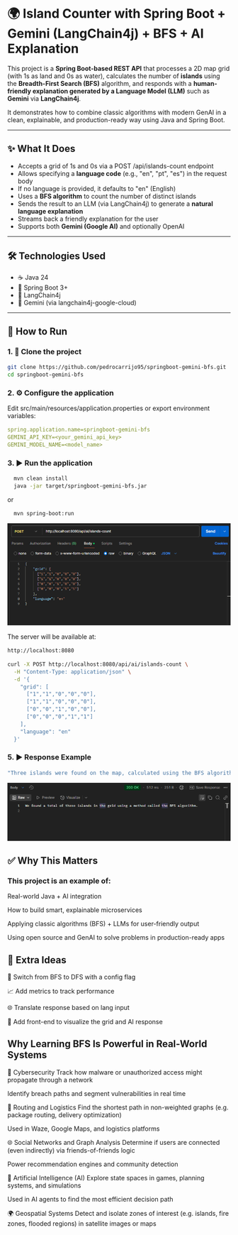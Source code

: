 # 🌍 Island Counter with Spring Boot + Gemini (LangChain4j) + BFS + AI Explanation

This project is a **Spring Boot-based REST API** that processes a 2D map grid (with 1s as land and 0s as water), calculates the number of **islands** using the **Breadth-First Search (BFS)** algorithm, and responds with a **human-friendly explanation generated by a Language Model (LLM)** such as **Gemini** via **LangChain4j**.

It demonstrates how to combine classic algorithms with modern GenAI in a clean, explainable, and production-ready way using Java and Spring Boot.

---

## ✨ What It Does

- Accepts a grid of 1s and 0s via a POST /api/islands-count endpoint
- Allows specifying a **language code** (e.g., "en", "pt", "es") in the request body
- If no language is provided, it defaults to "en" (English)
- Uses a **BFS algorithm** to count the number of distinct islands
- Sends the result to an LLM (via LangChain4j) to generate a **natural language explanation**
- Streams back a friendly explanation for the user
- Supports both **Gemini (Google AI)** and optionally OpenAI

---

## 🛠️ Technologies Used

- ☕ Java 24
- 🧩 Spring Boot 3+
- 🤖 LangChain4j
- 🧠 Gemini (via langchain4j-google-cloud)
  
---

## 🚀 How to Run

### 1. 🧱 Clone the project

```bash
git clone https://github.com/pedrocarrijo95/springboot-gemini-bfs.git
cd springboot-gemini-bfs
```


### 2. ⚙️ Configure the application

Edit src/main/resources/application.properties or export environment variables:

```yaml
spring.application.name=springboot-gemini-bfs
GEMINI_API_KEY=<your_gemini_api_key>
GEMINI_MODEL_NAME=<model_name>
```


### 3. ▶️ Run the application

```bash
  mvn clean install
  java -jar target/springboot-gemini-bfs.jar
```

or

```bash
  mvn spring-boot:run
```



![Request](tests-results/postman_request.png)


The server will be available at:

```bash
http://localhost:8080
```


```bash
curl -X POST http://localhost:8080/api/ai/islands-count \
  -H "Content-Type: application/json" \
  -d '{
    "grid": [
      ["1","1","0","0","0"],
      ["1","1","0","0","0"],
      ["0","0","1","0","0"],
      ["0","0","0","1","1"]
    ],
    "language": "en"
  }'
```


### 5. ▶️ Response Example
```bash
"Three islands were found on the map, calculated using the BFS algorithm. Each one represents a separate piece of land surrounded by water."
```


![Response](tests-results/postman_response.png)

## ✅ Why This Matters
### This project is an example of:

Real-world Java + AI integration

How to build smart, explainable microservices

Applying classic algorithms (BFS) + LLMs for user-friendly output

Using open source and GenAI to solve problems in production-ready apps

## 🧠 Extra Ideas
🔀 Switch from BFS to DFS with a config flag

📈 Add metrics to track performance

🌐 Translate response based on lang input

🧩 Add front-end to visualize the grid and AI response


## Why Learning BFS Is Powerful in Real-World Systems

🔐 Cybersecurity
Track how malware or unauthorized access might propagate through a network

Identify breach paths and segment vulnerabilities in real time

🚗 Routing and Logistics
Find the shortest path in non-weighted graphs (e.g. package routing, delivery optimization)

Used in Waze, Google Maps, and logistics platforms

🌐 Social Networks and Graph Analysis
Determine if users are connected (even indirectly) via friends-of-friends logic

Power recommendation engines and community detection

🧠 Artificial Intelligence (AI)
Explore state spaces in games, planning systems, and simulations

Used in AI agents to find the most efficient decision path

🌍 Geospatial Systems
Detect and isolate zones of interest (e.g. islands, fire zones, flooded regions) in satellite images or maps
